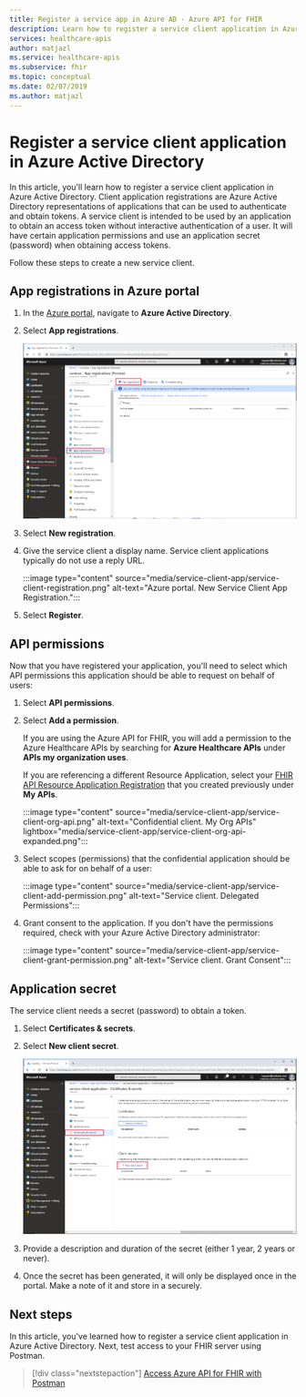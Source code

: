 ```yaml
---
title: Register a service app in Azure AD - Azure API for FHIR
description: Learn how to register a service client application in Azure Active Directory. 
services: healthcare-apis
author: matjazl
ms.service: healthcare-apis
ms.subservice: fhir
ms.topic: conceptual
ms.date: 02/07/2019
ms.author: matjazl
---
```


# Register a service client application in Azure Active Directory

In this article, you'll learn how to register a service client application in Azure Active Directory. Client application registrations are Azure Active Directory representations of applications that can be used to authenticate and obtain tokens. A service client is intended to be used by an application to obtain an access token without interactive authentication of a user. It will have certain application permissions and use an application secret (password) when obtaining access tokens.

Follow these steps to create a new service client.

## App registrations in Azure portal

1. In the [Azure portal](https://portal.azure.com), navigate to **Azure Active Directory**.

2. Select **App registrations**.

    ![Azure portal. New App Registration.](media/how-to-aad/portal-aad-new-app-registration.png)

3. Select **New registration**.

4. Give the service client a display name. Service client applications typically do not use a reply URL.

    :::image type="content" source="media/service-client-app/service-client-registration.png" alt-text="Azure portal. New Service Client App Registration.":::

5. Select **Register**.

## API permissions

Now that you have registered your application, you'll need to select which API permissions this application should be able to request on behalf of users:

1. Select **API permissions**.
1. Select **Add a permission**.

    If you are using the Azure API for FHIR, you will add a permission to the Azure Healthcare APIs by searching for **Azure Healthcare APIs** under **APIs my organization uses**. 

    If you are referencing a different Resource Application, select your [FHIR API Resource Application Registration](register-resource-azure-ad-client-app.md) that you created previously under **My APIs**.

    :::image type="content" source="media/service-client-app/service-client-org-api.png" alt-text="Confidential client. My Org APIs" lightbox="media/service-client-app/service-client-org-api-expanded.png":::

1. Select scopes (permissions) that the confidential application should be able to ask for on behalf of a user:

    :::image type="content" source="media/service-client-app/service-client-add-permission.png" alt-text="Service client. Delegated Permissions":::

1. Grant consent to the application. If you don't have the permissions required, check with your Azure Active Directory administrator:

    :::image type="content" source="media/service-client-app/service-client-grant-permission.png" alt-text="Service client. Grant Consent":::

## Application secret

The service client needs a secret (password) to obtain a token.

1. Select **Certificates & secrets**.
2. Select **New client secret**.

    ![Azure portal. Service Client Secret](media/how-to-aad/portal-aad-register-new-app-registration-SERVICE-CLIENT-SECRET.png)

3. Provide a description and duration of the secret (either 1 year, 2 years or never).

4. Once the secret has been generated, it will only be displayed once in the portal. Make a note of it and store in a securely.

## Next steps

In this article, you've learned how to register a service client application in Azure Active Directory. Next, test access to your FHIR server using Postman.
 
>[!div class="nextstepaction"]
>[Access Azure API for FHIR with Postman](access-fhir-postman-tutorial.md)
